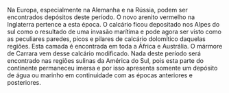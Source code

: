 ﻿Na Europa, especialmente na Alemanha e na Rússia, podem ser encontrados depósitos deste período. O novo arenito vermelho na Inglaterra pertence a esta época. O calcário ficou depositado nos Alpes do sul como o resultado de uma invasão marítima e pode agora ser visto como as peculiares paredes, picos e pilares de calcário dolomítico daquelas regiões. Esta camada é encontrada em toda a África e Austrália. O mármore de Carrara vem desse calcário modificado. Nada deste período será encontrado nas regiões sulinas da América do Sul, pois esta parte do continente permaneceu imersa e por isso apresenta somente um depósito de água ou marinho em continuidade com as épocas anteriores e posteriores.